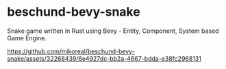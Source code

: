 # beschund-bevy-snake
Snake game written in Rust using Bevy - Entity, Component, System based Game Engine.

https://github.com/mikoreal/beschund-bevy-snake/assets/32268439/6e4927dc-bb2a-4667-bdda-e38fc2968131

